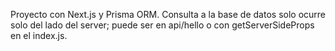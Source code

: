 Proyecto con Next.js y Prisma ORM. Consulta a la base de datos solo ocurre solo del lado del server; puede ser en api/hello o con  getServerSideProps en el index.js.